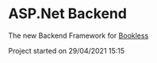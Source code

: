 # ASP.Net Backend

The new Backend Framework for [Bookless](https://github.com/CodeChrisB/bookless)

Project started on 29/04/2021 15:15
